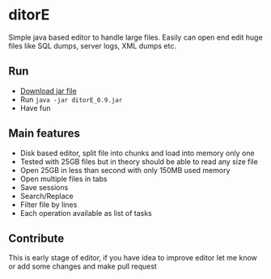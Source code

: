 # ditorE
Simple java based editor to handle large files. Easily can open end edit huge files
like SQL dumps, server logs, XML dumps etc.

## Run
- [Download jar file](http://bit.ly/2pXIRsP)
- Run `java -jar ditorE_0.9.jar`
- Have fun

## Main features
- Disk based editor, split file into chunks and load into memory only one
- Tested with 25GB files but in theory should be able to read any size file
- Open 25GB in less than second with only 150MB used memory
- Open multiple files in tabs
- Save sessions
- Search/Replace
- Filter file by lines
- Each operation available as list of tasks

## Contribute
This is early stage of editor, if you have idea to improve editor let me know
or add some changes and make pull request
